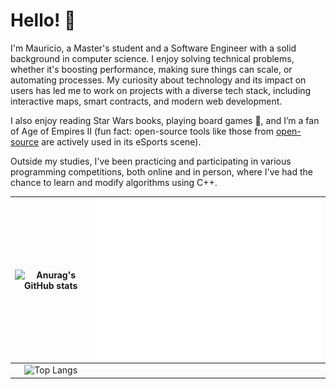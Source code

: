# Hello! 👋

I'm Mauricio, a Master's student and a Software Engineer with a solid background in computer science. I enjoy solving technical problems, whether it's boosting performance, making sure things can scale, or automating processes.
My curiosity about technology and its impact on users has led me to work on projects with a diverse tech stack, including interactive maps, smart contracts, and modern web development.

I also enjoy reading Star Wars books, playing board games 🧩, and I’m a fan of Age of Empires II (fun fact: open-source tools like those from [open-source](https://siegeengineers.org/) are actively used in its eSports scene).

Outside my studies, I've been practicing and participating in various programming competitions, both online and in person, where I've had the chance to learn and modify algorithms using C++.

<div align="center">

| ![Anurag's GitHub stats](https://github-readme-stats.vercel.app/api?username=mc-cari&count_private=true&show_icons=true&theme=transparent&hide_border=true) | ![Codeforces Stats](https://raw.githubusercontent.com/mc-cari/cf-stats/main/output/light_card.svg#gh-dark-mode-only) |
|:--:|:--:|
| ![Top Langs](https://github-readme-stats.vercel.app/api/top-langs/?username=mc-cari&layout=compact&theme=transparent) |

</div>
